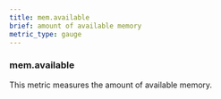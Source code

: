 ```yaml
---
title: mem.available
brief: amount of available memory
metric_type: gauge
---
```

### mem.available

This metric measures the amount of available memory.
